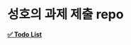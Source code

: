 # 성호의 과제 제출 repo

**<a href="https://hanghae99-react.vercel.app/" target="_blank">✅ Todo List</a>**

